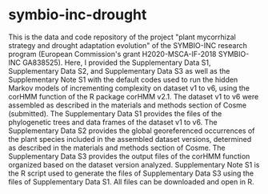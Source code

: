 # symbio-inc-drought
This is the data and code repository of the project "plant mycorrhizal strategy and drought adaptation evolution" of the SYMBIO-INC research program (European Commission's grant H2020-MSCA-IF-2018 SYMBIO-INC GA838525). Here, I provided the Supplementary Data S1, Supplementary Data S2, and Supplementary Data S3 as well as the Supplementary Note S1 with the default codes used to run the hidden Markov models of incrementing complexity on dataset v1 to v6, using the corHMM function of the R package corHMM v2.1. The dataset v1 to v6 were assembled as described in the materials and methods section of Cosme (submitted). The Supplementary Data S1 provides the files of the phylogenetic trees and data frames of the dataset v1 to v6. The Supplementary Data S2 provides the global georeferenced occurrences of the plant species included in the assembled dataset versions, determined as described in the materials and methods section of Cosme. The Supplementary Data S3 provides the output files of the corHMM function organized based on the dataset version analyzed. Supplementary Note S1 is the R script used to generate the files of Supplementary Data S3 using the files of Supplementary Data S1. All files can be downloaded and open in R.
